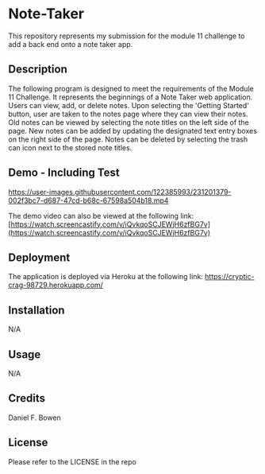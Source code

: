 # Note-Taker
This repository represents my submission for the module 11 challenge to add a back end onto a note taker app. 

## Description
The following program is designed to meet the requirements of the Module 11 Challenge. It represents the beginnings of a Note Taker web application. Users can view, add, or delete notes. Upon selecting the 'Getting Started' button, user are taken to the notes page where they can view their notes. Old notes can be viewed by selecting the note titles on the left side of the page. New notes can be added by updating the designated text entry boxes on the right side of the page. Notes can be deleted by selecting the trash can icon next to the stored note titles.            

## Demo - Including Test
https://user-images.githubusercontent.com/122385993/231201379-002f3bc7-d687-47cd-b68c-67598a504b18.mp4

The demo video can also be viewed at the following link:
[https://watch.screencastify.com/v/iQvkqoSCJEWjH6zfBG7v](https://watch.screencastify.com/v/iQvkqoSCJEWjH6zfBG7v)

## Deployment
The application is deployed via Heroku at the following link:
https://cryptic-crag-98729.herokuapp.com/

## Installation
N/A

## Usage
N/A

## Credits
Daniel F. Bowen

## License
Please refer to the LICENSE in the repo
